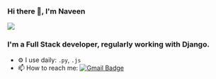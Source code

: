 ### Hi there 👋, I'm Naveen
![](https://komarev.com/ghpvc/?username=KB-Naveen&style=flat-square&color=blueviolet)


###  I'm a Full Stack developer, regularly working with Django.
- ⚙️ I use daily: `.py`, `.js`
- 📫 How to reach me: [![Gmail Badge](https://img.shields.io/badge/-KB_Naveen-c14438?style=flat&logo=Gmail&logoColor=white&link=mailto:kbnaveen123@gmail.com)](mailto:kbnaveen123@gmail.com)


